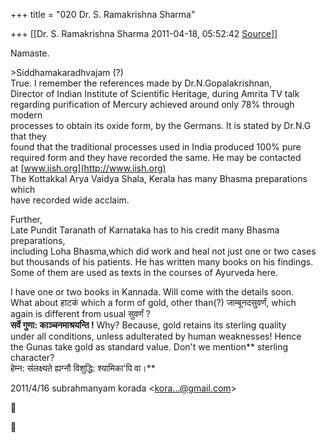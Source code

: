 +++
title = "020 Dr. S. Ramakrishna Sharma"

+++
[[Dr. S. Ramakrishna Sharma	2011-04-18, 05:52:42 [Source](https://groups.google.com/g/bvparishat/c/aLRUnHn4-c8)]]



Namaste.  
  
\>Siddhamakaradhvajam (?)  
True. I remember the references made by Dr.N.Gopalakrishnan,  
Director of Indian Institute of Scientific Heritage, during Amrita TV talk  
regarding purification of Mercury achieved around only 78% through modern  
processes to obtain its oxide form, by the Germans. It is stated by Dr.N.G that they  
found that the traditional processes used in India produced 100% pure  
required form and they have recorded the same. He may be contacted  
at [www.iish.org](http://www.iish.org)  
The Kottakkal Arya Vaidya Shala, Kerala has many Bhasma preparations which  
have recorded wide acclaim.  
  
Further,  
Late Pundit Taranath of Karnataka has to his credit many Bhasma preparations,  
including Loha Bhasma,which did work and heal not just one or two cases  
but thousands of his patients. He has written many books on his findings.  
Some of them are used as texts in the courses of Ayurveda here.  
  
I have one or two books in Kannada. Will come with the details soon.  
What about हाटकं which a form of gold, other than(?) जाम्बूनदसुवर्णं, which  
again is different from usual सुवर्णं ?  
**सर्वे गुणा: काञ्चनमाश्रयन्ति !** Why? Because, gold retains its sterling quality  
under all conditions, unless adulterated by human weaknesses! Hence  
the Gunas take gold as standard value. Don't we mention** sterling character?  
हेम्न: संलक्ष्यते ह्यग्नौ विशुद्धि: श्यामिका'पि वा।**  
  
  
  

2011/4/16 subrahmanyam korada \<[kora...@gmail.com]()\>





